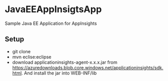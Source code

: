 # JavaEEAppInsigtsApp
Sample Java EE Application for AppInsights 

## Setup
- git clone <this project>
- mvn eclise:eclipse
- download applicationinsights-agent-x.x.x.jar from https://azuredownloads.blob.core.windows.net/applicationinsights/sdk.html. And install the jar into WEB-INF/lib


